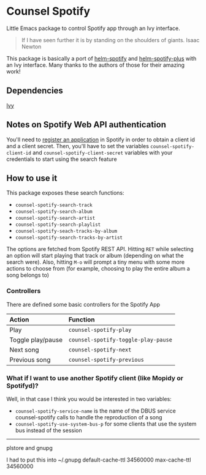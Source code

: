 # Counsel Spotify

Little Emacs package to control Spotify app through an Ivy interface.

> If I have seen further it is by standing on the shoulders of giants.
> Isaac Newton

This package is basically a port of [helm-spotify](https://github.com/krisajenkins/helm-spotify) and [helm-spotify-plus](https://github.com/wandersoncferreira/helm-spotify-plus)
with an Ivy interface. Many thanks to the authors of those for their amazing work!

## Dependencies

[Ivy](https://github.com/abo-abo/swiper)

## Notes on Spotify Web API authentication

You'll need to [register an application](https://developer.spotify.com/my-applications) in Spotify in order to obtain a client id and a client secret. Then, you'll have to set the variables
`counsel-spotify-client-id` and `counsel-spotify-client-secret` variables with your credentials to start using the search feature

## How to use it

This package exposes these search functions:
* `counsel-spotify-search-track`
* `counsel-spotify-search-album`
* `counsel-spotify-search-artist`
* `counsel-spotify-search-playlist`
* `counsel-spotify-seach-tracks-by-album`
* `counsel-spotify-search-tracks-by-artist`

The options are fetched from Spotify REST API. Hitting `RET` while selecting an option will start playing that track or album (depending on what the search were). Also, hitting `M-o` will prompt a tiny menu with some more actions to choose from (for example, choosing to play the entire album a song belongs to)

### Controllers

There are defined some basic controllers for the Spotify App

| Action            | Function                            |
|:----------------- |:----------------------------------- |
| Play              | `counsel-spotify-play`              |
| Toggle play/pause | `counsel-spotify-toggle-play-pause` |
| Next song         | `counsel-spotify-next`              |
| Previous song     | `counsel-spotify-previous`          |


### What if I want to use another Spotify client (like Mopidy or Spotifyd)?
Well, in that case I think you would be interested in two variables:
* `counsel-spotify-service-name` is the name of the DBUS service counsel-spotify calls to handle the reproduction of a song
* `counsel-spotify-use-system-bus-p` for some clients that use the system bus instead of the session

---
plstore and gnupg

I had to put this into ~/.gnupg
default-cache-ttl 34560000
max-cache-ttl 34560000

